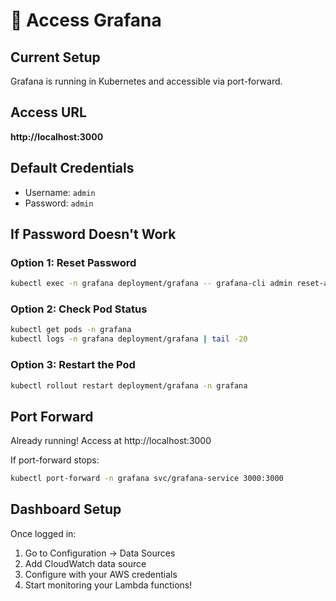 # 🎯 Access Grafana

## Current Setup
Grafana is running in Kubernetes and accessible via port-forward.

## Access URL
**http://localhost:3000**

## Default Credentials
- Username: `admin`  
- Password: `admin`

## If Password Doesn't Work

### Option 1: Reset Password
```bash
kubectl exec -n grafana deployment/grafana -- grafana-cli admin reset-admin-password admin
```

### Option 2: Check Pod Status
```bash
kubectl get pods -n grafana
kubectl logs -n grafana deployment/grafana | tail -20
```

### Option 3: Restart the Pod
```bash
kubectl rollout restart deployment/grafana -n grafana
```

## Port Forward
Already running! Access at http://localhost:3000

If port-forward stops:
```bash
kubectl port-forward -n grafana svc/grafana-service 3000:3000
```

## Dashboard Setup
Once logged in:
1. Go to Configuration → Data Sources
2. Add CloudWatch data source
3. Configure with your AWS credentials
4. Start monitoring your Lambda functions!

